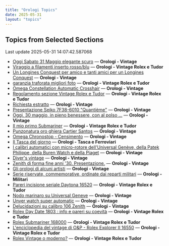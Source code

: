 ```yaml
---
title: "Orologi Topics"
date: 2025-05-31
layout: "topics"
---
```


## Topics from Selected Sections

Last update 2025-05-31 14:07:42.587068

- [Oggi Sabato 31 Maggio elegante scuro](https://orologi.forumfree.it/?t=80708995) — **Orologi - Vintage**
- [Viraggio a filamenti inserto rosso/blu](https://orologi.forumfree.it/?t=80703308) — **Orologi - Vintage Rolex e Tudor**
- [Un Longines Conquest per amico e tanti amici per un Longines Conquest](https://orologi.forumfree.it/?t=80703575) — **Orologi - Vintage**
- [garanzia traforata migliori foto](https://orologi.forumfree.it/?t=80708694) — **Orologi - Vintage Rolex e Tudor**
- [Omega Constellation Automatic Crosshair](https://orologi.forumfree.it/?t=80709226) — **Orologi - Vintage**
- [Regolamento sezione Vintage Rolex e Tudor](https://orologi.forumfree.it/?t=80708675) — **Orologi - Vintage Rolex e Tudor**
- [Richiesta estratto](https://orologi.forumfree.it/?t=80708758) — **Orologi - Vintage**
- [Presentazione Seiko 7F38-6010 "Quantième"](https://orologi.forumfree.it/?t=80706132) — **Orologi - Vintage**
- [Oggi, 30 maggio, in pieno benessere, con al polso ...](https://orologi.forumfree.it/?t=80708229) — **Orologi - Vintage**
- [Il mio primo Submariner](https://orologi.forumfree.it/?t=80696857) — **Orologi - Vintage Rolex e Tudor**
- [Punzonatura oro ghiera  Cartier Santos](https://orologi.forumfree.it/?t=80708955) — **Orologi - Vintage**
- [Omega Chronostop - Censimento](https://orologi.forumfree.it/?t=80707535) — **Orologi - Vintage**
- [Il Tasca del giorno](https://orologi.forumfree.it/?t=80702163) — **Orologi - Tasca e Ferroviari**
- [I calibri automatici con micro-rotore dell'Universal Genève, della Patek Philippe, della Buren Watch e della Piaget](https://orologi.forumfree.it/?t=80701756) — **Orologi - Vintage**
- [Diver's vintage](https://orologi.forumfree.it/?t=71608461) — **Orologi - Vintage**
- [Zenith di forma fine anni '30. Presentazione.](https://orologi.forumfree.it/?t=80707941) — **Orologi - Vintage**
- [Gli orologi di alcuni artisti](https://orologi.forumfree.it/?t=74548350) — **Orologi - Vintage**
- [Serie riservate, commemorative, ordinate dai reparti militari](https://orologi.forumfree.it/?t=70708713) — **Orologi - Militari**
- [Pareri incisione seriale Daytona 16520](https://orologi.forumfree.it/?t=80706071) — **Orologi - Vintage Rolex e Tudor**
- [Nodo marinaro su Universal Geneve](https://orologi.forumfree.it/?t=80708588) — **Orologi - Vintage**
- [Unver watch super automatic](https://orologi.forumfree.it/?t=77915493) — **Orologi - Vintage**
- [Delucidazioni su calibro 106 Zenith](https://orologi.forumfree.it/?t=79853097) — **Orologi - Vintage**
- [Rolex Day Date 1803 : info e pareri su coevità](https://orologi.forumfree.it/?t=76942846) — **Orologi - Vintage Rolex e Tudor**
- [Rolex Submariner 168000](https://orologi.forumfree.it/?t=80709399) — **Orologi - Vintage Rolex e Tudor**
- [L'enciclopedia del vintage di O&P - Rolex Explorer II 16550](https://orologi.forumfree.it/?t=80216784) — **Orologi - Vintage Rolex e Tudor**
- [Rolex Vintage o moderno?](https://orologi.forumfree.it/?t=80552694) — **Orologi - Vintage Rolex e Tudor**
